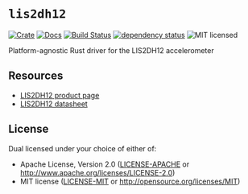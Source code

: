 # `lis2dh12`

[![Crate][crate-image]][crate-link]
[![Docs][docs-image]][docs-link]
[![Build Status][build-image]][build-link]
[![dependency status][deps-image]][deps-link]
![MIT licensed][license-image]

Platform-agnostic Rust driver for the LIS2DH12 accelerometer

## Resources
- [LIS2DH12 product page][product-page]
- [LIS2DH12 datasheet][datasheet]

## License

Dual licensed under your choice of either of:

 - Apache License, Version 2.0 ([LICENSE-APACHE](LICENSE-APACHE) or
   http://www.apache.org/licenses/LICENSE-2.0)
 - MIT license ([LICENSE-MIT](LICENSE-MIT) or
   http://opensource.org/licenses/MIT)

[crate-image]: https://img.shields.io/crates/v/lis2dh12.svg
[crate-link]: https://crates.io/crates/lis2dh12
[docs-image]: https://docs.rs/lis2dh12/badge.svg
[docs-link]: https://docs.rs/lis2dh12/
[build-image]: https://github.com/tkeksa/lis2dh12/workflows/ci/badge.svg
[build-link]: https://github.com/tkeksa/lis2dh12/actions
[deps-image]: https://deps.rs/repo/github/tkeksa/lis2dh12/status.svg
[deps-link]: https://deps.rs/repo/github/tkeksa/lis2dh12
[license-image]: https://img.shields.io/badge/license-Apache2.0/MIT-blue.svg
[product-page]: https://www.st.com/en/mems-and-sensors/lis2dh12.html
[datasheet]: https://www.st.com/resource/en/datasheet/lis2dh12.pdf
